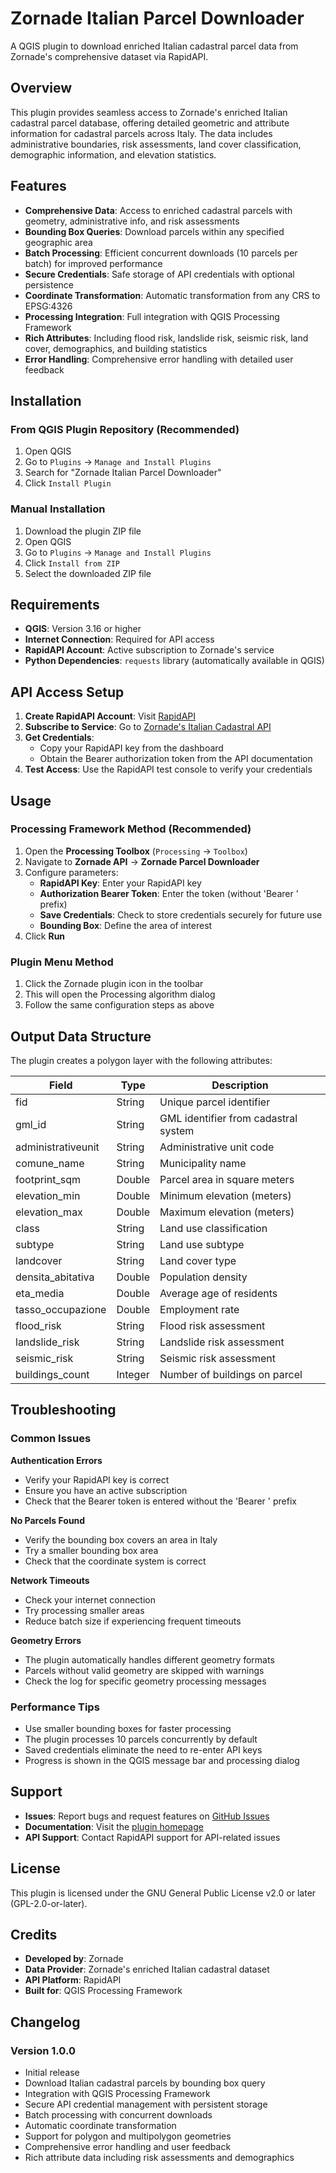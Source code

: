 # Zornade Italian Parcel Downloader

A QGIS plugin to download enriched Italian cadastral parcel data from Zornade's comprehensive dataset via RapidAPI.

## Overview

This plugin provides seamless access to Zornade's enriched Italian cadastral parcel database, offering detailed geometric and attribute information for cadastral parcels across Italy. The data includes administrative boundaries, risk assessments, land cover classification, demographic information, and elevation statistics.

## Features

- **Comprehensive Data**: Access to enriched cadastral parcels with geometry, administrative info, and risk assessments
- **Bounding Box Queries**: Download parcels within any specified geographic area
- **Batch Processing**: Efficient concurrent downloads (10 parcels per batch) for improved performance
- **Secure Credentials**: Safe storage of API credentials with optional persistence
- **Coordinate Transformation**: Automatic transformation from any CRS to EPSG:4326
- **Processing Integration**: Full integration with QGIS Processing Framework
- **Rich Attributes**: Including flood risk, landslide risk, seismic risk, land cover, demographics, and building statistics
- **Error Handling**: Comprehensive error handling with detailed user feedback

## Installation

### From QGIS Plugin Repository (Recommended)
1. Open QGIS
2. Go to `Plugins` → `Manage and Install Plugins`
3. Search for "Zornade Italian Parcel Downloader"
4. Click `Install Plugin`

### Manual Installation
1. Download the plugin ZIP file
2. Open QGIS
3. Go to `Plugins` → `Manage and Install Plugins`
4. Click `Install from ZIP`
5. Select the downloaded ZIP file

## Requirements

- **QGIS**: Version 3.16 or higher
- **Internet Connection**: Required for API access
- **RapidAPI Account**: Active subscription to Zornade's service
- **Python Dependencies**: `requests` library (automatically available in QGIS)

## API Access Setup

1. **Create RapidAPI Account**: Visit [RapidAPI](https://rapidapi.com)
2. **Subscribe to Service**: Go to [Zornade's Italian Cadastral API](https://rapidapi.com/ageratlas/api/enriched-cadastral-parcels-for-italy)
3. **Get Credentials**: 
   - Copy your RapidAPI key from the dashboard
   - Obtain the Bearer authorization token from the API documentation
4. **Test Access**: Use the RapidAPI test console to verify your credentials

## Usage

### Processing Framework Method (Recommended)
1. Open the **Processing Toolbox** (`Processing` → `Toolbox`)
2. Navigate to **Zornade API** → **Zornade Parcel Downloader**
3. Configure parameters:
   - **RapidAPI Key**: Enter your RapidAPI key
   - **Authorization Bearer Token**: Enter the token (without 'Bearer ' prefix)
   - **Save Credentials**: Check to store credentials securely for future use
   - **Bounding Box**: Define the area of interest
4. Click **Run**

### Plugin Menu Method
1. Click the Zornade plugin icon in the toolbar
2. This will open the Processing algorithm dialog
3. Follow the same configuration steps as above

## Output Data Structure

The plugin creates a polygon layer with the following attributes:

| Field | Type | Description |
|-------|------|-------------|
| fid | String | Unique parcel identifier |
| gml_id | String | GML identifier from cadastral system |
| administrativeunit | String | Administrative unit code |
| comune_name | String | Municipality name |
| footprint_sqm | Double | Parcel area in square meters |
| elevation_min | Double | Minimum elevation (meters) |
| elevation_max | Double | Maximum elevation (meters) |
| class | String | Land use classification |
| subtype | String | Land use subtype |
| landcover | String | Land cover type |
| densita_abitativa | Double | Population density |
| eta_media | Double | Average age of residents |
| tasso_occupazione | Double | Employment rate |
| flood_risk | String | Flood risk assessment |
| landslide_risk | String | Landslide risk assessment |
| seismic_risk | String | Seismic risk assessment |
| buildings_count | Integer | Number of buildings on parcel |

## Troubleshooting

### Common Issues

**Authentication Errors**
- Verify your RapidAPI key is correct
- Ensure you have an active subscription
- Check that the Bearer token is entered without the 'Bearer ' prefix

**No Parcels Found**
- Verify the bounding box covers an area in Italy
- Try a smaller bounding box area
- Check that the coordinate system is correct

**Network Timeouts**
- Check your internet connection
- Try processing smaller areas
- Reduce batch size if experiencing frequent timeouts

**Geometry Errors**
- The plugin automatically handles different geometry formats
- Parcels without valid geometry are skipped with warnings
- Check the log for specific geometry processing messages

### Performance Tips

- Use smaller bounding boxes for faster processing
- The plugin processes 10 parcels concurrently by default
- Saved credentials eliminate the need to re-enter API keys
- Progress is shown in the QGIS message bar and processing dialog

## Support

- **Issues**: Report bugs and request features on [GitHub Issues](https://github.com/zornade/qgis-italian-parcel-downloader/issues)
- **Documentation**: Visit the [plugin homepage](https://rapidapi.com/ageratlas/api/enriched-cadastral-parcels-for-italy)
- **API Support**: Contact RapidAPI support for API-related issues

## License

This plugin is licensed under the GNU General Public License v2.0 or later (GPL-2.0-or-later).

## Credits

- **Developed by**: Zornade
- **Data Provider**: Zornade's enriched Italian cadastral dataset
- **API Platform**: RapidAPI
- **Built for**: QGIS Processing Framework

## Changelog

### Version 1.0.0
- Initial release
- Download Italian cadastral parcels by bounding box query
- Integration with QGIS Processing Framework
- Secure API credential management with persistent storage
- Batch processing with concurrent downloads
- Automatic coordinate transformation
- Support for polygon and multipolygon geometries
- Comprehensive error handling and user feedback
- Rich attribute data including risk assessments and demographics
